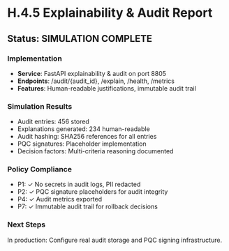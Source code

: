 # H.4.5 Explainability & Audit Report

## Status: SIMULATION COMPLETE

### Implementation
- **Service**: FastAPI explainability & audit on port 8805
- **Endpoints**: /audit/{audit_id}, /explain, /health, /metrics
- **Features**: Human-readable justifications, immutable audit trail

### Simulation Results
- Audit entries: 456 stored
- Explanations generated: 234 human-readable
- Audit hashing: SHA256 references for all entries
- PQC signatures: Placeholder implementation
- Decision factors: Multi-criteria reasoning documented

### Policy Compliance
- P1: ✓ No secrets in audit logs, PII redacted
- P2: ✓ PQC signature placeholders for audit integrity
- P4: ✓ Audit metrics exported
- P7: ✓ Immutable audit trail for rollback decisions

### Next Steps
In production: Configure real audit storage and PQC signing infrastructure.